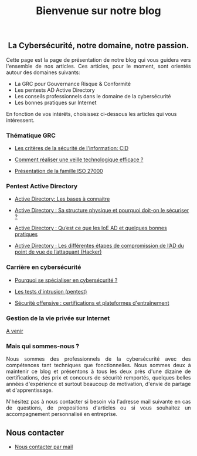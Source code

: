 
<div align="center">

<h1><strong>Bienvenue sur notre blog</strong></h1>

</div>

<br/>
<div align="center">

<h2><strong>La Cybersécurité, notre domaine, notre passion.</strong></h2>

</div>


<p align="justify">
Cette page est la page de présentation de notre blog qui vous guidera vers l'ensemble de nos articles. Ces articles, pour le moment, sont orientés autour des domaines suivants:
</p>

- La GRC pour Gouvernance Risque & Conformité
- Les pentests AD Active Directory
- Les conseils professionnels dans le domaine de la cybersécurité
- Les bonnes pratiques sur Internet

En fonction de vos intérêts, choisissez ci-dessous les articles qui vous intéressent.


### Thématique GRC

- [Les critères de la sécurité de l'information: CID](https://cyberlinks7.github.io/1st_article)

- [Comment réaliser une veille technologique efficace ?](https://cyberlinks7.github.io/2nd_article)

- [Présentation de la famille ISO 27000](https://cyberlinks7.github.io/3rd_article)

### Pentest Active Directory

- [Active Directory: Les bases à connaitre](https://cyberlinks7.github.io/1st_articleAD)

- [Active Directory : Sa structure physique et pourquoi doit-on le sécuriser ?](https://cyberlinks7.github.io/2nd_articleAD)

- [Active Directory : Qu’est ce que les IoE AD et quelques bonnes pratiques](https://cyberlinks7.github.io/3rd_articleAD)

- [Active Directory : Les différentes étapes de compromission de l’AD du point de vue de l’attaquant (Hacker)](https://cyberlinks7.github.io/4th_articleAD)



### Carrière en cybersécurité

- [Pourquoi se spécialiser en cybersécurité ?](https://cyberlinks7.github.io/1st_articleCP)

- [Les tests d'intrusion (pentest)](https://cyberlinks7.github.io/2nd_articleCP)

- [ Sécurité offensive : certifications et plateformes d'entraînement](https://cyberlinks7.github.io/3rd_articleCP)


### Gestion de la vie privée  sur Internet

[A venir]()


### Mais qui sommes-nous ?

<p align="justify">
Nous sommes des professionnels de la cybersécurité avec des compétences tant techniques que fonctionnelles. Nous sommes deux à maintenir ce blog et présentons à tous les deux près d'une dizaine de certifications, des prix et concours de sécurité remportés, quelques belles années d'expérience et surtout beaucoup de motivation, d'envie de partage et d'apprentissage.
</p>

<p align="justify">
N'hésitez pas à nous contacter si besoin via l'adresse mail suivante en cas de questions, de propositions d'articles ou si vous souhaitez un accompagnement personnalisé en entreprise.
</p>

## Nous contacter 

- [Nous contacter par mail](mailto:Cyberlinks7@proton.me)



